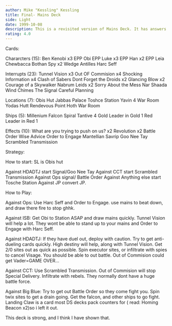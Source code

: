 ```yaml
---
author: Mike "Kessling" Kessling
title: Final- Mains Deck
side: Light
date: 1999-10-08
description: This is a revisited version of Mains Deck. It has answers for everything, and can beat down with ease.
rating: 4.0
---
```

Cards: 

Chararcters (15):
Ben Kenobi x3
EPP Obi
EPP Luke x3
EPP Han x2
EPP Leia
Chewbacca
Bothan Spy x2
Wedge Antilles
Harc Seff

Interrupts (23):
Tunnel Vision x3
Out OF Commision x4
Shocking Information x4
Clash of Sabers
Dont Forget the Droids x2
Glancing Blow x2
Courage of a Skywalker
Nabrum Leids x2
Sorry About the Mess
Nar Shaada Wind Chimes
The Signal
Careful Planning

Locations (7):
Obis Hut
Jabbas Palace
Toshce Station
Yavin 4 War Room
Yodas Hutt
Rendevous Point
Hoth War Room

Ships (5):
Millenium Falcon
Spiral
Tantive 4
Gold Leader in Gold 1
Red Leader in Red 1

Effects (10):
What are you trying to push on us? x2
Revolution x2
Battle Order
Wise Advice
Order to Engage
Mantellian Savrip
Goo Nee Tay
Scrambled Transmission

Strategy: 

How to start:
SL is Obis hut

Against HDADTJ start Signal/Goo Nee Tay
Against CCT start Scrambled Transmission
Against Ops signal/ Battle Order
Against Anything else start Tosche Station
Against JP convert JP.

How to Play:

Against Ops:
Use Harc Seff and Order to Engage. use mains to beat down, and draw there fire to stop ghhk.

Against ISB:
Get Obi to Station ASAP and draw mains quickly. Tunnel Vision will help a lot. They wont be able to stand up to your mains and Order to Engage with Harc Seff.

Against HDADTJ:
If they have duel out, deploy with caution. Try to get anti-dueling cards quickly. High destiny will help, along with Tunnel Vision. Get 2/0 sites out as quick as possible. Spin executor sites, or infiltrate with spies to cancel Visage. You should be able to out battle. Out of Commision could get Vader=GAME OVER...

Against CCT: Use Scrambled Transmission. Out of Commision will stop Special Delivery. Infiltrate with rebels. They normally dont have a huge battle force.

Against Big Blue: Try to get out Battle Order so they come fight you. Spin twix sites to get a drain going. Get the falcon, and other ships to go fight. Landing Claw is a card most DS decks pack counters for ( read: Homing Beacon x2)so i left it out.

This deck is strong, and I think I have shown that.